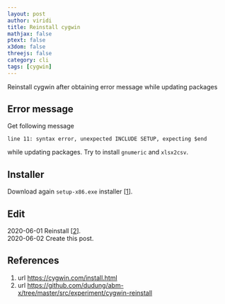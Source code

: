 ```yaml
---
layout: post
author: viridi
title: Reinstall cygwin
mathjax: false
ptext: false
x3dom: false
threejs: false
category: cli
tags: [cygwin]
---
```

Reinstall cygwin after obtaining error message while updating packages

## Error message
Get following message

	line 11: syntax error, unexpected INCLUDE SETUP, expecting $end

while updating packages. Try to install `gnumeric` and `xlsx2csv`.

## Installer
Download again `setup-x86.exe` installer [[1](#ref1)].

## Edit
2020-06-01 Reinstall [[2](#ref2)]. <br />
2020-06-02 Create this post. <br />

## References
1. <a name="ref1"></a> url <https://cygwin.com/install.html>
2. <a name="ref2"></a> url <https://github.com/dudung/abm-x/tree/master/src/experiment/cygwin-reinstall>
